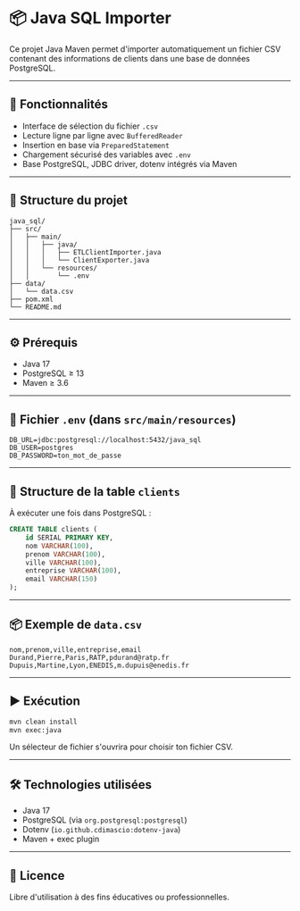 # 📦 Java SQL Importer

Ce projet Java Maven permet d'importer automatiquement un fichier CSV contenant des informations de clients dans une base de données PostgreSQL.

---

## 🚀 Fonctionnalités

- Interface de sélection du fichier `.csv`
- Lecture ligne par ligne avec `BufferedReader`
- Insertion en base via `PreparedStatement`
- Chargement sécurisé des variables avec `.env`
- Base PostgreSQL, JDBC driver, dotenv intégrés via Maven

---

## 📁 Structure du projet

```
java_sql/
├── src/
│   ├── main/
│   │   ├── java/
│   │   │   ├── ETLClientImporter.java
│   │   │   └── ClientExporter.java
│   │   └── resources/
│   │       └── .env
├── data/
│   └── data.csv
├── pom.xml
└── README.md
```

---

## ⚙️ Prérequis

- Java 17
- PostgreSQL ≥ 13
- Maven ≥ 3.6

---

## 🔐 Fichier `.env` (dans `src/main/resources`)

```dotenv
DB_URL=jdbc:postgresql://localhost:5432/java_sql
DB_USER=postgres
DB_PASSWORD=ton_mot_de_passe
```

---

## 🧱 Structure de la table `clients`

À exécuter une fois dans PostgreSQL :

```sql
CREATE TABLE clients (
    id SERIAL PRIMARY KEY,
    nom VARCHAR(100),
    prenom VARCHAR(100),
    ville VARCHAR(100),
    entreprise VARCHAR(100),
    email VARCHAR(150)
);
```

---

## 📦 Exemple de `data.csv`

```csv
nom,prenom,ville,entreprise,email
Durand,Pierre,Paris,RATP,pdurand@ratp.fr
Dupuis,Martine,Lyon,ENEDIS,m.dupuis@enedis.fr
```

---

## ▶️ Exécution

```bash
mvn clean install
mvn exec:java
```

Un sélecteur de fichier s'ouvrira pour choisir ton fichier CSV.

---

## 🛠️ Technologies utilisées

- Java 17
- PostgreSQL (via `org.postgresql:postgresql`)
- Dotenv (`io.github.cdimascio:dotenv-java`)
- Maven + exec plugin

---

## 📄 Licence

Libre d'utilisation à des fins éducatives ou professionnelles.
